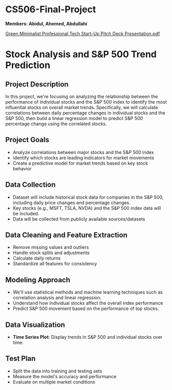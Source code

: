 # CS506-Final-Project

**Members: Abidul, Ahemed, Abdullahi**

[Green Minimalist Professional Tech Start-Up Pitch Deck Presentation.pdf](https://github.com/user-attachments/files/19543976/Green.Minimalist.Professional.Tech.Start-Up.Pitch.Deck.Presentation.pdf)

# **Stock Analysis and S&P 500 Trend Prediction**  

## Project Description
In this project, we're focusing on analyzing the relationship between the performance of individual stocks and the S&P 500 index to identify the most influential stocks on overall market trends. Specifically, we will calculate correlations between daily percentage changes in individual stocks and the S&P 500, then build a linear regression model to predict S&P 500 percentage change using the correlated stocks.

## Project Goals
- Analyze correlations between major stocks and the S&P 500 index
- Identify which stocks are leading indicators for market movements
- Create a predictive model for market trends based on key stock behavior

## Data Collection  
- Dataset will include historical stock data for companies in the S&P 500, including daily price changes and percentage changes.
- Key stocks (e.g., MSFT, TSLA, NVDA) and the S&P 500 index data will be included.
- Data will be collected from publicly available sources/datasets

## Data Cleaning and Feature Extraction  
- Remove missing values and outliers
- Handle stock splits and adjustments
- Calculate daily returns
- Standardize all features for consistency

## Modeling Approach
- We'll use statistical methods and machine learning techniques such as correlation analysis and linear regression.
- Understand how individual stocks affect the overall index performance
- Predict S&P 500 movement based on the performance of top stocks.

## Data Visualization  
- **Time Series Plot**: Display trends in S&P 500 and individual stocks over time.  
  

## Test Plan 
- Split the data into training and testing sets
- Measure the model's accuracy and performance
- Evaluate on multiple market conditions
